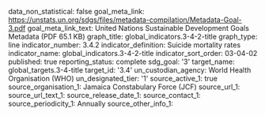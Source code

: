 data_non_statistical: false
goal_meta_link: https://unstats.un.org/sdgs/files/metadata-compilation/Metadata-Goal-3.pdf
goal_meta_link_text: United Nations Sustainable Development Goals Metadata (PDF 65.1
  KB)
graph_title: global_indicators.3-4-2-title
graph_type: line
indicator_number: 3.4.2
indicator_definition: Suicide mortality rates
indicator_name: global_indicators.3-4-2-title
indicator_sort_order: 03-04-02
published: true
reporting_status: complete
sdg_goal: '3'
target_name: global_targets.3-4-title
target_id: '3.4'
un_custodian_agency: World Health Organisation (WHO)
un_designated_tier: '1'
source_active_1: true
source_organisation_1: Jamaica Constabulary Force (JCF)
source_url_1: 
source_url_text_1: 
source_release_date_1: 
source_contact_1: 
source_periodicity_1: Annually
source_other_info_1: 